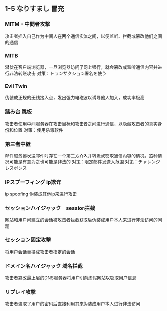 ## 1-5 なりすまし 冒充

### MITM・中間者攻撃
攻击者插入自己作为中间人在两个通信实体之间，以便监听、拦截或篡改他们之间的通信

### MITB
潜伏在客户端浏览器，一旦浏览器访问了网上银行，就会篡改或监听通信内容并进行非法转账攻击
对策：トランザクション署名を使う

### Evil Twin
伪装成正规的无线接入点，发出强力电磁波以诱导他人加入，成功率极高

### 踏み台 跳板
攻击者使用中间服务器在攻击目标和攻击者之间进行通信，以隐藏攻击者的真实身份和位置
对策：使用杀毒软件

### 第三者中継
邮件服务器发送邮件时存在一个第三方介入并转发或窃取通信内容的情况。这种情况可能是有意为之也可能是非法的
对策：限定邮件发送人范围
对策：チャレンジレスポンス

### IPスプーフィング ip欺诈 
ip spoofing
伪装成其他ip来进行攻击

### セッションハイジャック　session拦截
网站和用户间建立的会话被攻击者拦截获取后伪装成用户本人来进行非法访问的问题

### セッション固定攻撃
将用户会话替换成攻击者指定的会话

### ドメイン名ハイジャック 域名拦截
攻击者篡改最上层的DNS服务器将用户引向虚假网站以窃取用户信息

### リプレイ攻撃
攻击者盗取了用户的密码后直接利用其来伪装成用户本人进行非法访问